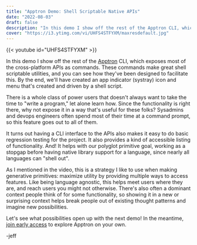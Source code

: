 ```yaml
---
title: "Apptron Demo: Shell Scriptable Native APIs"
date: "2022-08-03"
draft: false
description: "In this demo I show off the rest of the Apptron CLI, which exposes most of the cross-platform APIs as commands."
cover: "https://i3.ytimg.com/vi/UHFS4STFYXM/maxresdefault.jpg"
---
```


{{< youtube id="UHFS4STFYXM" >}}

In this demo I show off the rest of the [Apptron](https://progrium.com/blog/apptron-announcement/) CLI, which exposes most of the cross-platform APIs as commands. These commands make great shell scriptable utilities, and you can see how they've been designed to facilitate this. By the end, we'll have created an app indicator (systray) icon and menu that's created and driven by a shell script.
<!--more-->

There is a whole class of power users that doesn't always want to take the time to "write a program," let alone learn how. Since the functionality is right there, why not expose it in a way that's useful for these folks? Sysadmins and devops engineers often spend most of their time at a command prompt, so this feature goes out to all of them.

It turns out having a CLI interface to the APIs also makes it easy to do basic regression testing for the project. It also provides a kind of accessible listing of functionality. And! It helps with our polyglot primitive goal, working as a stopgap before having native library support for a language, since nearly all languages can "shell out". 

As I mentioned in the video, this is a strategy I like to use when making generative primitives: maximize utility by providing multiple ways to access features. Like being language agnostic, this helps meet users where they are, and reach users you might not otherwise. There's also often a dominant context people think of for some functionality, so showing it in a new or surprising context helps break people out of existing thought patterns and imagine new possibilities. 

Let's see what possibilities open up with the next demo! In the meantime, [join early access](https://tractor.dev/apptron/) to explore Apptron on your own.

-jeff

